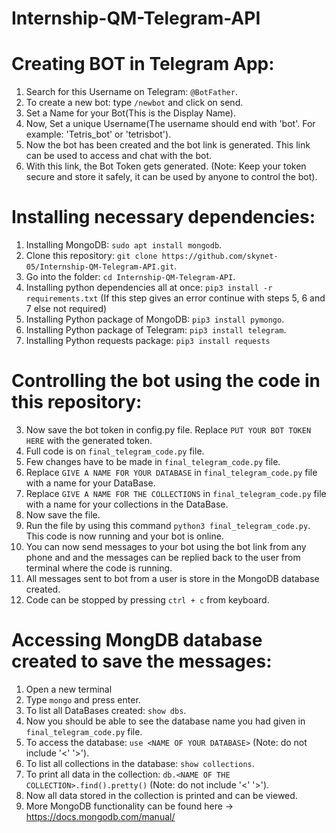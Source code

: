 # Internship-QM-Telegram-API

# Creating BOT in Telegram App:

1. Search for this Username on Telegram: `@BotFather`.
2. To create a new bot: type `/newbot` and click on send.
3. Set a Name for your Bot(This is the Display Name).
4. Now, Set a unique Username(The username should end with 'bot'. For example: 'Tetris_bot' or 'tetrisbot').
5. Now the bot has been created and the bot link is generated. This link can be used to access and chat with the bot.
6. With this link, the Bot Token gets generated. (Note: Keep your token secure and store it safely, it can be used by anyone to control the bot).

# Installing necessary dependencies:

1. Installing MongoDB: `sudo apt install mongodb`.
2. Clone this repository: `git clone https://github.com/skynet-05/Internship-QM-Telegram-API.git`.
3. Go into the folder: `cd Internship-QM-Telegram-API`.
4. Installing python dependencies all at once: `pip3 install -r requirements.txt` (If this step gives an error continue with steps 5, 6 and 7 else not required)
5. Installing Python package of MongoDB: `pip3 install pymongo`.
6. Installing Python package of Telegram: `pip3 install telegram`.
7. Installing Python requests package: `pip3 install requests`

# Controlling the bot using the code in this repository:

3. Now save the bot token in config.py file. Replace `PUT YOUR BOT TOKEN HERE` with the generated token.
5. Full code is on `final_telegram_code.py` file.
6. Few changes have to be made in `final_telegram_code.py` file.
7. Replace `GIVE A NAME FOR YOUR DATABASE` in `final_telegram_code.py` file with a name for your DataBase.
8. Replace `GIVE A NAME FOR THE COLLECTIONS` in `final_telegram_code.py` file with a name for your collections in the DataBase.
9. Now save the file.
10. Run the file by using this command `python3 final_telegram_code.py`. This code is now running and your bot is online.
11. You can now send messages to your bot using the bot link from any phone and and the messages can be replied back to the user from terminal where the code is running.
12. All messages sent to bot from a user is store in the MongoDB database created.
13. Code can be stopped by pressing `ctrl + c` from keyboard.

# Accessing MongDB database created to save the messages:

1. Open a new terminal
2. Type `mongo` and press enter.
3. To list all DataBases created: `show dbs`.
4. Now you should be able to see the database name you had given in `final_telegram_code.py` file.
5. To access the database: `use <NAME OF YOUR DATABASE>` (Note: do not include '<' '>').
6. To list all collections in the database: `show collections`.
7. To print all data in the collection: `db.<NAME OF THE COLLECTION>.find().pretty()` (Note: do not include '<' '>').
8. Now all data stored in the collection is printed and can be viewed.
9. More MongoDB functionality can be found here -> https://docs.mongodb.com/manual/
